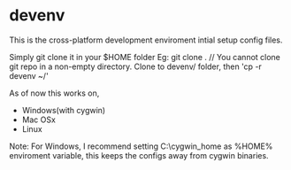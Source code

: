 devenv
======

This is the cross-platform development enviroment intial setup config
files.

Simply git clone it in your $HOME folder
Eg: git clone <url>. // You cannot clone git repo in a non-empty directory. Clone to devenv/ folder, then 'cp -r devenv ~/' 

As of now this works on, 
 - Windows(with cygwin)
 - Mac OSx
 - Linux 

Note: For Windows, I recommend setting C:\cygwin_home as %HOME%
enviroment variable, this keeps the configs away from cygwin binaries.
